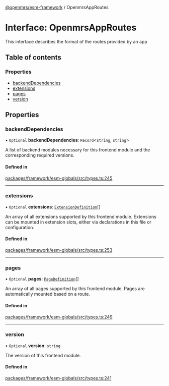 [@openmrs/esm-framework](../API.md) / OpenmrsAppRoutes

# Interface: OpenmrsAppRoutes

This interface describes the format of the routes provided by an app

## Table of contents

### Properties

- [backendDependencies](OpenmrsAppRoutes.md#backenddependencies)
- [extensions](OpenmrsAppRoutes.md#extensions)
- [pages](OpenmrsAppRoutes.md#pages)
- [version](OpenmrsAppRoutes.md#version)

## Properties

### backendDependencies

• `Optional` **backendDependencies**: `Record`<`string`, `string`\>

A list of backend modules necessary for this frontend module and the corresponding required versions.

#### Defined in

[packages/framework/esm-globals/src/types.ts:245](https://github.com/kirwea/openmrs-esm-core/blob/main/packages/framework/esm-globals/src/types.ts#L245)

___

### extensions

• `Optional` **extensions**: [`ExtensionDefinition`](../API.md#extensiondefinition)[]

An array of all extensions supported by this frontend module. Extensions can be mounted in extension slots, either via declarations in this file or configuration.

#### Defined in

[packages/framework/esm-globals/src/types.ts:253](https://github.com/kirwea/openmrs-esm-core/blob/main/packages/framework/esm-globals/src/types.ts#L253)

___

### pages

• `Optional` **pages**: [`PageDefinition`](../API.md#pagedefinition)[]

An array of all pages supported by this frontend module. Pages are automatically mounted based on a route.

#### Defined in

[packages/framework/esm-globals/src/types.ts:249](https://github.com/kirwea/openmrs-esm-core/blob/main/packages/framework/esm-globals/src/types.ts#L249)

___

### version

• `Optional` **version**: `string`

The version of this frontend module.

#### Defined in

[packages/framework/esm-globals/src/types.ts:241](https://github.com/kirwea/openmrs-esm-core/blob/main/packages/framework/esm-globals/src/types.ts#L241)
